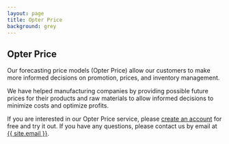 ```yaml
---
layout: page
title: Opter Price
background: grey
---
```


<div class="col-lg-12 text-center">
	<h2 class="section-heading text-uppercase">Opter Price</h2>
</div>

Our forecasting price models (Opter Price) allow our customers to make more informed decisions on promotion, prices, and inventory management.

We have helped manufacturing companies by providing possible future prices for their products and raw materials to allow informed decisions to minimize costs and optimize profits.

If you are interested in our Opter Price service, please <a href="https://demo.opter.lxopt.com/#/signup">create an account</a> for free and try it out. If you have any questions, please contact us by email at <a href="mailto:{{ site.email }}">{{ site.email }}</a>.

